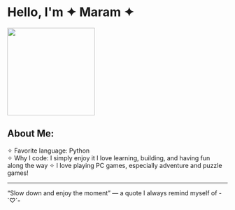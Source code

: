 # Hello, I'm ✦ Maram ✦ 

<img src="https://media0.giphy.com/media/v1.Y2lkPTc5MGI3NjExYWhwMTJhdm1yOGpveTFkN203cHdrbTlpNDVxOWRzZTg4enlvMndqZSZlcD12MV9pbnRlcm5hbF9naWZfYnlfaWQmY3Q9Zw/LHZyixOnHwDDy/giphy.gif" width="200"/>

##  About Me:

✧ Favorite language: Python  
✧ Why I code: I simply enjoy it I love learning, building,
and having fun along the way
✧ I love playing PC games, especially adventure and puzzle games!
  

---

“Slow down and enjoy the moment” — a quote I always remind myself of -`♡´-

